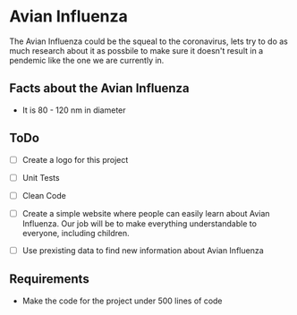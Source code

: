 # Avian Influenza

The Avian Influenza could be the squeal to the coronavirus, lets try to do as much research about it as possbile to make sure it doesn't result in a pendemic like the one we are currently in. 

## Facts about the Avian Influenza 
* It is 80 - 120 nm in diameter

## ToDo 

- [ ]  Create a logo for this project

- [ ]  Unit Tests 

- [ ]  Clean Code

- [ ] Create a simple website where people can easily learn about Avian Influenza. Our job will be to make everything understandable to everyone, including children.

- [ ] Use prexisting data to find new information about Avian Influenza

## Requirements
* Make the code for the project under 500 lines of code

